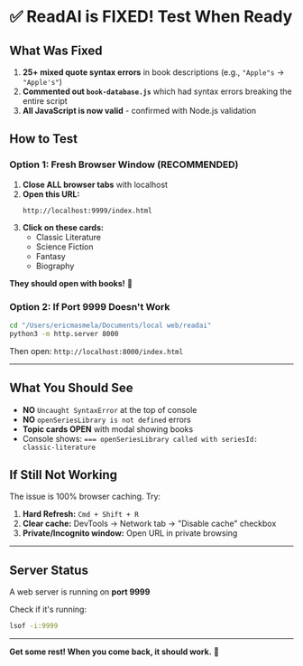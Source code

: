 # ✅ ReadAI is FIXED! Test When Ready

## What Was Fixed
1. **25+ mixed quote syntax errors** in book descriptions (e.g., `"Apple"s` → `"Apple's"`)
2. **Commented out `book-database.js`** which had syntax errors breaking the entire script
3. **All JavaScript is now valid** - confirmed with Node.js validation

## How to Test

### Option 1: Fresh Browser Window (RECOMMENDED)
1. **Close ALL browser tabs** with localhost
2. **Open this URL:**
   ```
   http://localhost:9999/index.html
   ```
3. **Click on these cards:**
   - Classic Literature
   - Science Fiction
   - Fantasy
   - Biography

**They should open with books!** 🎉

### Option 2: If Port 9999 Doesn't Work
```bash
cd "/Users/ericmasmela/Documents/local web/readai"
python3 -m http.server 8000
```

Then open: `http://localhost:8000/index.html`

---

## What You Should See
- **NO** `Uncaught SyntaxError` at the top of console
- **NO** `openSeriesLibrary is not defined` errors
- **Topic cards OPEN** with modal showing books
- Console shows: `=== openSeriesLibrary called with seriesId: classic-literature`

## If Still Not Working
The issue is 100% browser caching. Try:
1. **Hard Refresh:** `Cmd + Shift + R`
2. **Clear cache:** DevTools → Network tab → "Disable cache" checkbox
3. **Private/Incognito window:** Open URL in private browsing

---

## Server Status
A web server is running on **port 9999**

Check if it's running:
```bash
lsof -i:9999
```

---

**Get some rest! When you come back, it should work.** 🌟

